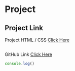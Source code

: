 # Project

## Project Link

Project HTML / CSS   [Click Here](https://stackblitz.com/edit/dom-project-chaiaurcode?file=1-colorChanger%2Findex.html)

##
GitHub Link   [Click Here](https://github.com/hiteshchoudhary/js-hindi-youtube)


```javascript
console.log()


```
